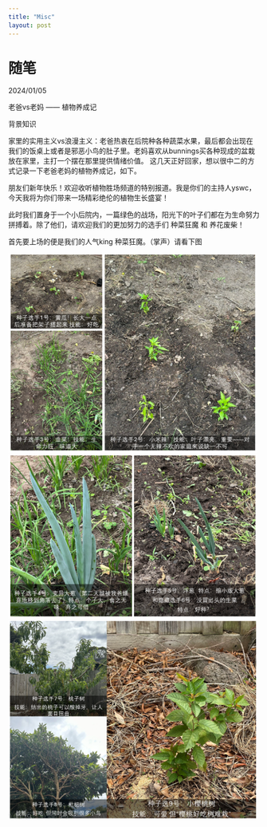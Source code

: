```yaml
---
title: "Misc"
layout: post
---
```

# 随笔

 2024/01/05

老爸vs老妈 —— 植物养成记

背景知识

家里的实用主义vs浪漫主义：老爸热衷在后院种各种蔬菜水果，最后都会出现在我们的饭桌上或者是邪恶小鸟的肚子里。老妈喜欢从bunnings买各种现成的盆栽放在家里，主打一个摆在那里提供情绪价值。
这几天正好回家，想以很中二的方式记录一下老爸老妈的植物养成记，如下。

朋友们新年快乐！欢迎收听植物胜场频道的特别报道。我是你们的主持人yswc，今天我将为你们带来一场精彩绝伦的植物生长盛宴！

此时我们置身于一个小后院内，一篇绿色的战场，阳光下的叶子们都在为生命努力拼搏着。除了他们，请欢迎我们的更加努力的选手们 种菜狂魔 和 养花废柴！

首先要上场的便是我们的人气king  种菜狂魔。（掌声）请看下图

<img src="/assets/veg1.png" alt="veg 1" width="500" height="400">

<img src="/assets/veg2.png" alt="veg 2" width="500" height="330">

<img src="/assets/veg3.png" alt="veg 3" width="500" height="400">
